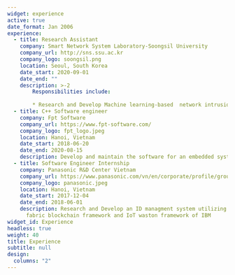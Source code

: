 ```yaml
---
widget: experience
active: true
date_format: Jan 2006
experience:
  - title: Research Assistant
    company: Smart Network System Laboratory-Soongsil University
    company_url: http://sns.ssu.ac.kr
    company_logo: soongsil.png
    location: Seoul, South Korea
    date_start: 2020-09-01
    date_end: ""
    description: >-2
        Responsibilities include:
        
        * Research and Develop Machine learning-based  network intrusion detection systems on cloud, (Software-Defined Network) SDN-based system
  - title: C++ Software engineer
    company: Fpt Software
    company_url: https://www.fpt-software.com/
    company_logo: fpt_logo.jpeg
    location: Hanoi, Vietnam
    date_start: 2018-06-20
    date_end: 2020-08-15
    description: Develop and maintain the software for an embedded system used in Logictics
  - title: Software Engineer Internship
    company: Panasonic R&D Center Vietnam
    company_url: https://www.panasonic.com/vn/en/corporate/profile/group-companies.html#06
    company_logo: panasonic.jpeg
    location: Hanoi, Vietnam
    date_start: 2017-12-04
    date_end: 2018-06-01
    description: Research and Develop an ID managment system utilizing hyperledger
      fabric blockchain framework and IoT waston framework of IBM
widget_id: Experience
headless: true
weight: 40
title: Experience
subtitle: null
design:
  columns: "2"
---
```

